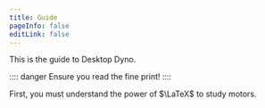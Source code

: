 ```yaml
---
title: Guide
pageInfo: false
editLink: false
---
```


This is the guide to Desktop Dyno.

:::: danger
Ensure you read the fine print!
::::

First, you must understand the power of $\LaTeX$ to study motors.
